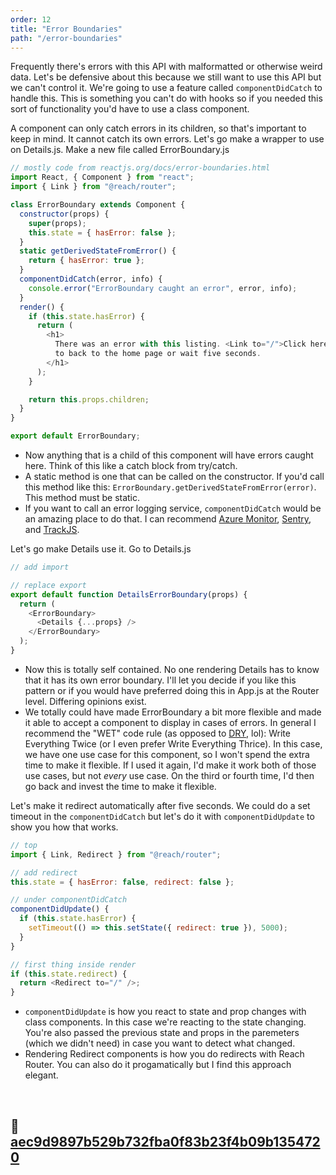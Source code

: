 ```yaml
---
order: 12
title: "Error Boundaries"
path: "/error-boundaries"
---
```


Frequently there's errors with this API with malformatted or otherwise weird data. Let's be defensive about this because we still want to use this API but we can't control it. We're going to use a feature called `componentDidCatch` to handle this. This is something you can't do with hooks so if you needed this sort of functionality you'd have to use a class component.

A component can only catch errors in its children, so that's important to keep in mind. It cannot catch its own errors. Let's go make a wrapper to use on Details.js. Make a new file called ErrorBoundary.js

```javascript
// mostly code from reactjs.org/docs/error-boundaries.html
import React, { Component } from "react";
import { Link } from "@reach/router";

class ErrorBoundary extends Component {
  constructor(props) {
    super(props);
    this.state = { hasError: false };
  }
  static getDerivedStateFromError() {
    return { hasError: true };
  }
  componentDidCatch(error, info) {
    console.error("ErrorBoundary caught an error", error, info);
  }
  render() {
    if (this.state.hasError) {
      return (
        <h1>
          There was an error with this listing. <Link to="/">Click here</Link>{" "}
          to back to the home page or wait five seconds.
        </h1>
      );
    }

    return this.props.children;
  }
}

export default ErrorBoundary;
```

- Now anything that is a child of this component will have errors caught here. Think of this like a catch block from try/catch.
- A static method is one that can be called on the constructor. If you'd call this method like this: `ErrorBoundary.getDerivedStateFromError(error)`. This method must be static.
- If you want to call an error logging service, `componentDidCatch` would be an amazing place to do that. I can recommend [Azure Monitor][azure], [Sentry][sentry], and [TrackJS][trackjs].

Let's go make Details use it. Go to Details.js

```javascript
// add import

// replace export
export default function DetailsErrorBoundary(props) {
  return (
    <ErrorBoundary>
      <Details {...props} />
    </ErrorBoundary>
  );
}
```

- Now this is totally self contained. No one rendering Details has to know that it has its own error boundary. I'll let you decide if you like this pattern or if you would have preferred doing this in App.js at the Router level. Differing opinions exist.
- We totally could have made ErrorBoundary a bit more flexible and made it able to accept a component to display in cases of errors. In general I recommend the "WET" code rule (as opposed to [DRY][dry], lol): Write Everything Twice (or I even prefer Write Everything Thrice). In this case, we have one use case for this component, so I won't spend the extra time to make it flexible. If I used it again, I'd make it work both of those use cases, but not _every_ use case. On the third or fourth time, I'd then go back and invest the time to make it flexible.

Let's make it redirect automatically after five seconds. We could do a set timeout in the `componentDidCatch` but let's do it with `componentDidUpdate` to show you how that works.

```javascript
// top
import { Link, Redirect } from "@reach/router";

// add redirect
this.state = { hasError: false, redirect: false };

// under componentDidCatch
componentDidUpdate() {
  if (this.state.hasError) {
    setTimeout(() => this.setState({ redirect: true }), 5000);
  }
}

// first thing inside render
if (this.state.redirect) {
  return <Redirect to="/" />;
}
```

- `componentDidUpdate` is how you react to state and prop changes with class components. In this case we're reacting to the state changing. You're also passed the previous state and props in the paremeters (which we didn't need) in case you want to detect what changed.
- Rendering Redirect components is how you do redirects with Reach Router. You can also do it progamatically but I find this approach elegant.

&nbsp;

## 🌳 [aec9d9897b529b732fba0f83b23f4b09b1354720](https://github.com/btholt/complete-intro-to-react-v5/commit/aec9d9897b529b732fba0f83b23f4b09b1354720)

[azure]: https://azure.microsoft.com/en-us/services/monitor/?WT.mc_id=reactintro-github-brholt
[sentry]: https://sentry.io/
[trackjs]: https://trackjs.com/
[dry]: https://en.wikipedia.org/wiki/Don%27t_repeat_yourself
